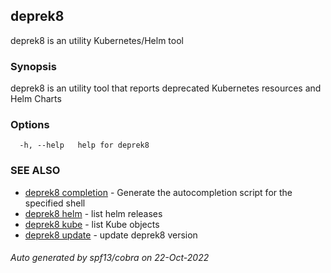 ## deprek8

deprek8 is an utility Kubernetes/Helm tool

### Synopsis

deprek8 is an utility tool that reports deprecated Kubernetes resources and Helm Charts

### Options

```
  -h, --help   help for deprek8
```

### SEE ALSO

* [deprek8 completion](deprek8_completion.md)	 - Generate the autocompletion script for the specified shell
* [deprek8 helm](deprek8_helm.md)	 - list helm releases
* [deprek8 kube](deprek8_kube.md)	 - list Kube objects
* [deprek8 update](deprek8_update.md)	 - update deprek8 version

###### Auto generated by spf13/cobra on 22-Oct-2022
